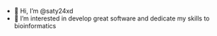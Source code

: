 - 👋 Hi, I’m @saty24xd
- 👀 I’m interested in develop great software and dedicate my skills to bioinformatics

<!---
saty24xd/saty24xd is a ✨ special ✨ repository because its `README.md` (this file) appears on your GitHub profile.
You can click the Preview link to take a look at your changes.
--->

